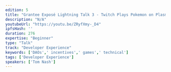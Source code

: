 ```yaml
---
edition: 5
title: "Grantee Exposé Lightning Talk 3 - Twitch Plays Pokemon on Plasma"
description: "N/A"
youtubeUrl: "https://youtu.be/ZRyfXmy-_D4"
ipfsHash: ''
duration: 276
expertise: "Beginner"
type: "Talk"
track: "Developer Experience"
keywords: ['DAOs',' incentives',' games',' technical']
tags: ['Developer Experience']
speakers: ['Tom Nash']
---
```

